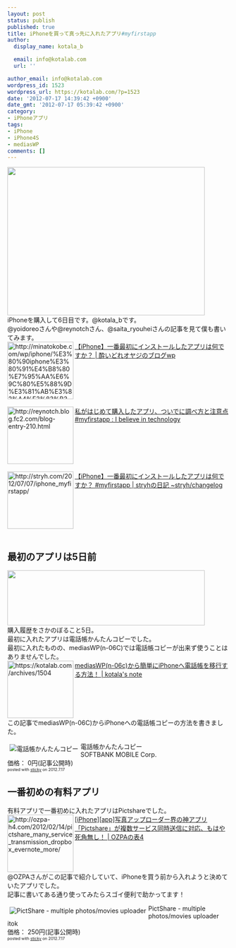 ```yaml
---
layout: post
status: publish
published: true
title: iPhoneを買って真っ先に入れたアプリ#myfirstapp
author:
  display_name: kotala_b

  email: info@kotalab.com
  url: ''

author_email: info@kotalab.com
wordpress_id: 1523
wordpress_url: https://kotalab.com/?p=1523
date: '2012-07-17 14:39:42 +0900'
date_gmt: '2012-07-17 05:39:42 +0900'
category:
- iPhoneアプリ
tags:
- iPhone
- iPhone4S
- mediasWP
comments: []
---
```

<p><a href="https://kotalab.com/wp-content/uploads/iphone_01.jpg" target="_blank"><img src="https://kotalab.com/wp-content/uploads/iphone_01.jpg" alt="" title="iphone_01" width="448" height="336" class="alignnone size-full wp-image-1430" /></a><br />
iPhoneを購入して6日目です。@kotala_bです。<br />
@yoidoreoさんや@reynotchさん、@saita_ryouheiさんの記事を見て僕も書いてみます。<br />
<a href="http://minatokobe.com/wp/iphone/%E3%80%90iphone%E3%80%91%E4%B8%80%E7%95%AA%E6%9C%80%E5%88%9D%E3%81%AB%E3%82%A4%E3%83%B3%E3%82%B9%E3%83%88%E3%83%BC%E3%83%AB%E3%81%97%E3%81%9F%E3%82%A2%E3%83%97%E3%83%AA%E3%81%AF%E4%BD%95%E3%81%A7.html" target="_blank"><img title="【iPhone】一番最初にインストールしたアプリは何ですか？ | 酔いどれオヤジのブログwp" src="https://capture.heartrails.com/150x130?http://minatokobe.com/wp/iphone/%E3%80%90iphone%E3%80%91%E4%B8%80%E7%95%AA%E6%9C%80%E5%88%9D%E3%81%AB%E3%82%A4%E3%83%B3%E3%82%B9%E3%83%88%E3%83%BC%E3%83%AB%E3%81%97%E3%81%9F%E3%82%A2%E3%83%97%E3%83%AA%E3%81%AF%E4%BD%95%E3%81%A7.html" alt="http://minatokobe.com/wp/iphone/%E3%80%90iphone%E3%80%91%E4%B8%80%E7%95%AA%E6%9C%80%E5%88%9D%E3%81%AB%E3%82%A4%E3%83%B3%E3%82%B9%E3%83%88%E3%83%BC%E3%83%AB%E3%81%97%E3%81%9F%E3%82%A2%E3%83%97%E3%83%AA%E3%81%AF%E4%BD%95%E3%81%A7.html" width="150" height="130" align="left" /></a><a href="http://minatokobe.com/wp/iphone/%E3%80%90iphone%E3%80%91%E4%B8%80%E7%95%AA%E6%9C%80%E5%88%9D%E3%81%AB%E3%82%A4%E3%83%B3%E3%82%B9%E3%83%88%E3%83%BC%E3%83%AB%E3%81%97%E3%81%9F%E3%82%A2%E3%83%97%E3%83%AA%E3%81%AF%E4%BD%95%E3%81%A7.html" title="【iPhone】一番最初にインストールしたアプリは何ですか？ | 酔いどれオヤジのブログwp" target="_blank">【iPhone】一番最初にインストールしたアプリは何ですか？ | 酔いどれオヤジのブログwp</a><br style="clear:both;" /><br />
<a href="http://reynotch.blog.fc2.com/blog-entry-210.html" target="_blank"><img title="私がはじめて購入したアプリ、ついでに調べ方と注意点 #myfirstapp : I believe in technology" src="https://capture.heartrails.com/150x130?http://reynotch.blog.fc2.com/blog-entry-210.html" alt="http://reynotch.blog.fc2.com/blog-entry-210.html" width="150" height="130" align="left" /></a><a href="http://reynotch.blog.fc2.com/blog-entry-210.html" title="私がはじめて購入したアプリ、ついでに調べ方と注意点 #myfirstapp : I believe in technology" target="_blank">私がはじめて購入したアプリ、ついでに調べ方と注意点 #myfirstapp : I believe in technology</a><br style="clear:both;" /><br />
<a href="http://stryh.com/2012/07/07/iphone_myfirstapp/" target="_blank"><img title="【iPhone】一番最初にインストールしたアプリは何ですか？ #myfirstapp | stryhの日記 ~stryh/changelog" src="https://capture.heartrails.com/150x130?http://stryh.com/2012/07/07/iphone_myfirstapp/" alt="http://stryh.com/2012/07/07/iphone_myfirstapp/" width="150" height="130" align="left" /></a><a href="http://stryh.com/2012/07/07/iphone_myfirstapp/" title="【iPhone】一番最初にインストールしたアプリは何ですか？ #myfirstapp | stryhの日記 ~stryh/changelog" target="_blank">【iPhone】一番最初にインストールしたアプリは何ですか？ #myfirstapp | stryhの日記 ~stryh/changelog</a><br style="clear:both;" /><br />
</p>
<!--more-->
<h2>最初のアプリは5日前</h2>
<p><a href="https://kotalab.com/wp-content/uploads/myfirstapp_120717_01.jpg" target="_blank"><img src="https://kotalab.com/wp-content/uploads/myfirstapp_120717_01.jpg" alt="" title="myfirstapp_120717_01" width="448" height="125" class="alignnone size-full wp-image-1524" /></a><br />
購入履歴をさかのぼること5日。<br />
最初に入れたアプリは電話帳かんたんコピーでした。<br />
最初に入れたものの、mediasWP(n-06C)では電話帳コピーが出来ず使うことはありませんでした。<br />
<a href="https://kotalab.com/from-medias-to-iphone" target="_blank"><img title="mediasWP(n-06c)から簡単にiPhoneへ電話帳を移行する方法！ | kotala's note" src="https://capture.heartrails.com/150x130/1342502617817?https://kotalab.com/from-medias-to-iphone" alt="https://kotalab.com/archives/1504" width="150" height="130" align="left" /></a><a href="https://kotalab.com/from-medias-to-iphone" title="mediasWP(n-06c)から簡単にiPhoneへ電話帳を移行する方法！" target="_blank">mediasWP(n-06c)から簡単にiPhoneへ電話帳を移行する方法！ | kotala's note</a><br style="clear:both;" />この記事でmediasWP(n-06C)からiPhoneへの電話帳コピーの方法を書きました。</p>
<div class="sticky-itslink"><span class="removed_link" title="click.linksynergy.com/fs-bin/stat?id=d2yYUp776R4&amp;offerid=94348&amp;type=3&amp;subid=0&amp;tmpid=2192&amp;RD_PARM1=http%253A%252F%252Fitunes.apple.com%252Fjp%252Fapp%252Fdian-hua-zhangkantankopi%252Fid311155655%253Fmt%253D8%2526uo%253D4%2526partnerId%253D30"><img src="http://a4.mzstatic.com/us/r1000/086/Purple/c0/f0/03/mzi.kouabmxm.png" style="border-style:none;float:left;margin:5px;" alt="電話帳かんたんコピー" title="電話帳かんたんコピー" /></span>
<div class="sticky-itslinktext"><span class="removed_link" title="click.linksynergy.com/fs-bin/stat?id=d2yYUp776R4&amp;offerid=94348&amp;type=3&amp;subid=0&amp;tmpid=2192&amp;RD_PARM1=http%253A%252F%252Fitunes.apple.com%252Fjp%252Fapp%252Fdian-hua-zhangkantankopi%252Fid311155655%253Fmt%253D8%2526uo%253D4%2526partnerId%253D30">電話帳かんたんコピー</span><br />SOFTBANK MOBILE Corp.<br />価格： 0円(記事公開時)<br /><span style="font-size:xx-small;">posted with <a href="http://sticky.linclip.com/linkmaker/" target="_blank">sticky</a> on 2012.7.17</span><br style="clear:left;" /></div>
</div>
<h2>一番初めの有料アプリ</h2>
<p>有料アプリで一番初めに入れたアプリはPictshareでした。<br />
<a href="http://ozpa-h4.com/2012/02/14/pictshare_many_service_transmission_dropbox_evernote_more/" target="_blank"><img title="[iPhone][app]写真アップローダー界の神アプリ「Pictshare」が複数サービス同時送信に対応、もはや死角無し！ | OZPAの表4" src="https://capture.heartrails.com/150x130?http://ozpa-h4.com/2012/02/14/pictshare_many_service_transmission_dropbox_evernote_more/" alt="http://ozpa-h4.com/2012/02/14/pictshare_many_service_transmission_dropbox_evernote_more/" width="150" height="130" align="left" /></a><a href="http://ozpa-h4.com/2012/02/14/pictshare_many_service_transmission_dropbox_evernote_more/" title="[iPhone][app]写真アップローダー界の神アプリ「Pictshare」が複数サービス同時送信に対応、もはや死角無し！ | OZPAの表4" target="_blank">[iPhone][app]写真アップローダー界の神アプリ「Pictshare」が複数サービス同時送信に対応、もはや死角無し！ | OZPAの表4</a><br style="clear:both;" />@OZPAさんがこの記事で紹介していて、iPhoneを買う前から入れようと決めていたアプリでした。<br />
記事に書いてある通り使ってみたらスゴイ便利で助かってます！</p>
<div class="sticky-itslink"><span class="removed_link" title="click.linksynergy.com/fs-bin/stat?id=d2yYUp776R4&amp;offerid=94348&amp;type=3&amp;subid=0&amp;tmpid=2192&amp;RD_PARM1=http%253A%252F%252Fitunes.apple.com%252Fjp%252Fapp%252Fpictshare-multiple-photos%252Fid390945637%253Fmt%253D8%2526uo%253D4%2526partnerId%253D30"><img src="http://a4.mzstatic.com/us/r1000/095/Purple/v4/c9/85/2e/c9852e65-50f7-bb0b-273b-ab3e14a23b5b/Icon.png" style="border-style:none;float:left;margin:5px;" alt="PictShare - multiple photos/movies uploader" title="PictShare - multiple photos/movies uploader" /></span>
<div class="sticky-itslinktext"><span class="removed_link" title="click.linksynergy.com/fs-bin/stat?id=d2yYUp776R4&amp;offerid=94348&amp;type=3&amp;subid=0&amp;tmpid=2192&amp;RD_PARM1=http%253A%252F%252Fitunes.apple.com%252Fjp%252Fapp%252Fpictshare-multiple-photos%252Fid390945637%253Fmt%253D8%2526uo%253D4%2526partnerId%253D30">PictShare - multiple photos/movies uploader</span><br />itok<br />価格： 250円(記事公開時)<br /><span style="font-size:xx-small;">posted with <a href="http://sticky.linclip.com/linkmaker/" target="_blank">sticky</a> on 2012.7.17</span><br style="clear:left;" /></div>
</div>

